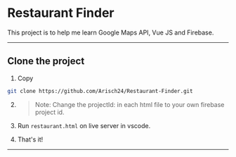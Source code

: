 # Restaurant Finder

This project is to help me learn Google Maps API, Vue JS and Firebase.

---

## Clone the project

1. Copy

```bash
git clone https://github.com/Arisch24/Restaurant-Finder.git
```

2.  > Note: Change the projectId: in each html file to your own firebase project id.

3.  Run `restaurant.html` on live server in vscode.

4.  That's it!

---
